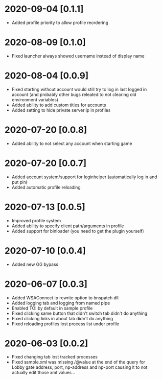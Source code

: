 # 2020-09-04 [0.1.1]
- Added profile priority to allow profile reordering

# 2020-08-09 [0.1.0]
- Fixed launcher always showed username instead of display name

# 2020-08-04 [0.0.9]
- Fixed starting without account would still try to log in last logged in account (and probably other bugs releated to not clearing old environment variables)
- Added ability to add custom titles for accounts
- Added setting to hide private server ip in profiles

# 2020-07-20 [0.0.8]
- Added ability to not select any account when starting game

# 2020-07-20 [0.0.7]
- Added account system/support for loginhelper (automatically log in and put pin)
- Added automatic profile reloading

# 2020-07-13 [0.0.5]
- Improved profile system
- Added ability to specify client path/arguments in profile
- Added support for binloader (you need to get the plugin yourself)

# 2020-07-10 [0.0.4]
- Added new GG bypass

# 2020-06-07 [0.0.3]
- Added WSAConnect ip rewrite option to bnspatch dll
- Added logging tab and logging from named pipe
- Enabled TOI by default in sample profile
- Fixed clicking same button that didn't switch tab didn't do anything
- Fixed clicking links in about tab didn't do anything
- Fixed reloading profiles lost process list under profile

# 2020-06-03 [0.0.2]
- Fixed changing tab lost tracked processes
- Fixed sample.xml was missing /@value at the end of the query for Lobby gate address, port, np-address and np-port causing it to not actually edit those xml values...